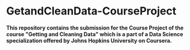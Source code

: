 # GetandCleanData-CourseProject
**This repository contains the submission for the Course Project of the course "Getting and Cleaning Data" which is a part of a Data Science specialization offered by Johns Hopkins University on Coursera.**
